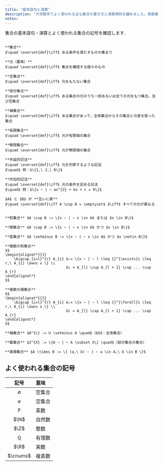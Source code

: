 ```yaml
---
title: "基本語句と演算"
description: "大学数学でよく使われる主な集合の書き方と演算規則を纏めました。実数集合 R や 整数集合 Z など、きちんと抑えておきましょう。"
notes:
---
```


集合の基本語句・演算とよく使われる集合の記号を確認します．

~~~definition:基本語句

**集合**  
$\quad \overset{def}\iff$ ある条件を満たすものの集まり

**元（要素）**  
$\quad \overset{def}\iff$ 集合を構成する個々のもの

**空集合**  
$\quad \overset{def}\iff$ 元をもたない集合

**部分集合**  
$\quad \overset{def}\iff$ ある集合の元のうち一部あるいは全ての元をもつ集合，及び空集合

**補集合**  
$\quad \overset{def}\iff$ ある集合があって，全体集合からその集合との差を取った集合

**有限集合**  
$\quad \overset{def}\iff$ 元が有限個の集合

**無限集合**  
$\quad \overset{def}\iff$ 元が無限個の集合

**外延的記法**  
$\quad \overset{def}\iff$ 元を列挙するような記法  
$\quad$ 例：$\{1,\ 2,\ 8\}$

**内包的記法**  
$\quad \overset{def}\iff$ 元の条件を定める記法  
$\quad$ 例：$\{x ~ | ~ ax^{2} + bx + c = 0\}$

$A$ と $B$ が **互いに素**  
$\quad \overset{def}\iff A \cup B = \emptyset$ $\iff$ すべての元が異なる

~~~

~~~definition:集合の演算

**和集合** $A \cup B := \{x ~ | ~ x \in A$ または $x \in B\}$

**積集合** $A \cap B := \{x ~ | ~ x \in A$ かつ $x \in B\}$

**差集合** $A \setminus B := \{x ~ | ~ x \in A$ かつ $x \notin B\}$

**複数の和集合**
$$
\begin{alignat*}{1}
    \bigcup_{i=l}^{r} A_{i} &:= \{x ~ | ~ l \leq {}^{\exists}i \leq r,\ A_{i} \owns x \} \\
                            &\ = A_{l} \cup A_{l + 1} \cup ... \cup A_{r}
\end{alignat*}
$$

**複数の積集合**
$$
\begin{alignat*}{1}
    \bigcap_{i=l}^{r} A_{i} &:= \{x ~ | ~ l \leq {}^{\forall}i \leq r,\ A_{i} \owns x \} \\
                            &\ = A_{l} \cap A_{l + 1} \cap ... \cap A_{r}
\end{alignat*}
$$

**補集合** $A^{c} := U \setminus A \quad$（$U$：全体集合）

**冪集合** $2^{X} := \{A ~ | ~ A \subset X\} \quad$（部分集合の集合）

**直積集合** $A \times B := \{ (a,\ b) ~ | ~ a \in A,\ b \in B \}$

~~~

## よく使われる集合の記号

| 記号 | 意味 |
| :-: | :-- |
| $\emptyset$ | 空集合 |
| $\varnothing$ | 空集合 |
| $\mathbb{P}$ | 素数 |
| $\N$ | 自然数 |
| $\Z$ | 整数 |
| $\mathbb{Q}$ | 有理数 |
| $\R$ | 実数 |
| $\cnums$ | 複素数 |

